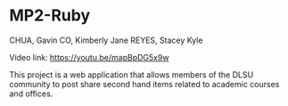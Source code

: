 # MP2-Ruby
CHUA, Gavin
CO, Kimberly Jane
REYES, Stacey Kyle

Video link: https://youtu.be/mapBpDG5x9w

This project is a web application that allows members of the DLSU community to post share second
hand items related to academic courses and offices.
